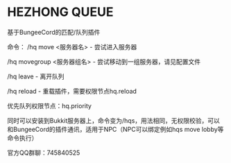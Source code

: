 # HEZHONG QUEUE
基于BungeeCord的匹配/队列插件

命令：
/hq move <服务器名> - 尝试进入服务器

/hq movegroup <服务器组名> - 尝试移动到一组服务器，请见配置文件

/hq leave - 离开队列

/hq reload - 重载插件，需要权限节点hq.reload

优先队列权限节点：hq.priority

同时可以安装到Bukkit服务器上，命令变为/hqs，用法相同，无权限校验，可以和BungeeCord的插件通讯，适用于NPC（NPC可以绑定例如hqs move lobby等命令执行）

官方QQ群聊：745840525

